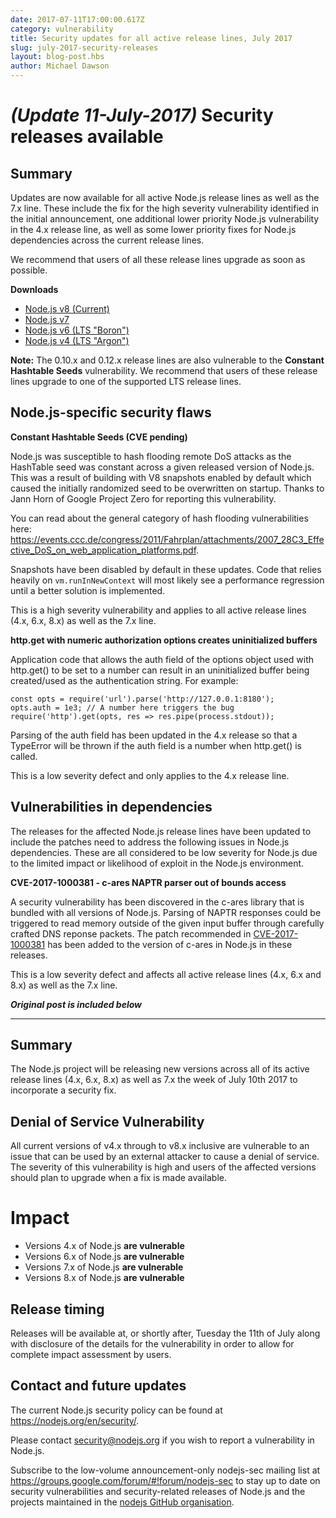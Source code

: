 ```yaml
---
date: 2017-07-11T17:00:00.617Z
category: vulnerability
title: Security updates for all active release lines, July 2017
slug: july-2017-security-releases
layout: blog-post.hbs
author: Michael Dawson
---
```


# _(Update 11-July-2017)_ Security releases available

## Summary
Updates are now available for all active Node.js release lines as well as the 7.x line.  These include the fix for the high severity vulnerability identified in the initial announcement, one additional lower priority Node.js vulnerability in the 4.x release line, as well as some lower priority fixes for Node.js dependencies across the current release lines.

We recommend that users of all these release lines upgrade as soon as possible.

**Downloads**
* [Node.js v8 (Current)](https://nodejs.org/en/blog/release/v8.1.4)
* [Node.js v7](https://nodejs.org/en/blog/release/v7.10.1)
* [Node.js v6 (LTS "Boron")](https://nodejs.org/en/blog/release/v6.11.1)
* [Node.js v4 (LTS "Argon")](https://nodejs.org/en/blog/release/v4.8.4)

**Note:** The 0.10.x and 0.12.x release lines are also vulnerable to the **Constant Hashtable Seeds** vulnerability.  We recommend that users of these release lines upgrade to one of the supported LTS release lines.

## Node.js-specific security flaws

**Constant Hashtable Seeds (CVE pending)**

Node.js was susceptible to hash flooding remote DoS attacks as the HashTable seed was constant across a given released version of Node.js.  This was a result of building with V8 snapshots enabled by default which caused the initially randomized seed to be overwritten on startup.  Thanks to Jann Horn of Google Project Zero for reporting this vulnerability.

You can read about the general category of hash flooding vulnerabilities here: https://events.ccc.de/congress/2011/Fahrplan/attachments/2007_28C3_Effective_DoS_on_web_application_platforms.pdf.

Snapshots have been disabled by default in these updates. Code that relies heavily on `vm.runInNewContext` will most likely see a performance regression until a better solution is implemented.

This is a high severity vulnerability and applies to all active release lines (4.x, 6.x, 8.x) as well as the 7.x line.

**http.get with numeric authorization options creates uninitialized buffers**

Application code that allows the auth field of the options object used with http.get() to be set to a number can result in an uninitialized buffer being created/used as the authentication string. For example:

```
const opts = require('url').parse('http://127.0.0.1:8180');
opts.auth = 1e3; // A number here triggers the bug
require('http').get(opts, res => res.pipe(process.stdout));
```

Parsing of the auth field has been updated in the 4.x release so that a TypeError will be thrown if the auth field is a number when http.get() is called.

This is a low severity defect and only applies to the 4.x release line.

## Vulnerabilities in dependencies

The releases for the affected Node.js release lines have been updated to include the patches need to address the following issues in Node.js dependencies.  These are all considered to be low severity for Node.js due to the limited impact or likelihood of exploit in the Node.js environment.

**CVE-2017-1000381 - c-ares NAPTR parser out of bounds access**

A security vulnerability has been discovered in the c-ares library that is bundled with all versions of Node.js. Parsing of NAPTR responses could be triggered to read memory outside of the given input buffer through carefully crafted DNS reponse packets.  The patch recommended in [CVE-2017-1000381](https://c-ares.haxx.se/adv_20170620.html) has been added to the version of c-ares in Node.js in these releases.

This is a low severity defect and affects all active release lines (4.x, 6.x and 8.x) as well as the 7.x line.



***Original post is included below***

--------------------------------------

## Summary
The Node.js project will be releasing new versions across all of its active release lines (4.x, 6.x, 8.x) as well as 7.x the week of July 10th 2017 to incorporate a security fix.

## Denial of Service Vulnerability
All current versions of v4.x through to v8.x inclusive are vulnerable to an issue that can be used by an external attacker to cause a denial of service. The severity of this vulnerability is high and users of the affected versions should plan to upgrade when a fix is made available.

# Impact
* Versions 4.x of Node.js **are vulnerable**
* Versions 6.x of Node.js **are vulnerable**
* Versions 7.x of Node.js **are vulnerable**
* Versions 8.x of Node.js **are vulnerable**

## Release timing
Releases will be available at, or shortly after, Tuesday the 11th of July along with disclosure of the details for the vulnerability in order to allow for complete impact assessment by users.

## Contact and future updates
The current Node.js security policy can be found at <https://nodejs.org/en/security/>.

Please contact security@nodejs.org if you wish to report a vulnerability in Node.js.

Subscribe to the low-volume announcement-only nodejs-sec mailing list at https://groups.google.com/forum/#!forum/nodejs-sec to stay up to date on security vulnerabilities and security-related releases of Node.js and the projects maintained in the [nodejs GitHub organisation](https://github.com/nodejs/).
